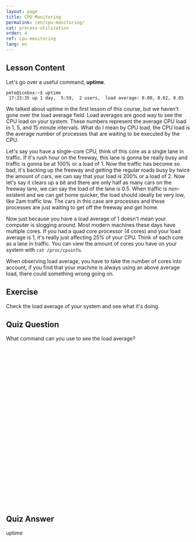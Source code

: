 ```yaml
---
layout: page
title: CPU Monitoring
permalink: /en/cpu-monitoring/
cat: process-utilization
order: 4
ref: cpu-monitoring
lang: en
---
```


## Lesson Content

Let's go over a useful command, **uptime**.

```
pete@icebox:~$ uptime
 17:23:35 up 1 day,  5:59,  2 users,  load average: 0.00, 0.02, 0.05
```

We talked about uptime in the first lesson of this course, but we haven't gone over the load average field. Load averages are good way to see the CPU load on your system. These numbers represent the average CPU load in 1, 5, and 15 minute intervals. What do I mean by CPU load, the CPU load is the average number of processes that are waiting to be executed by the CPU.

Let's say you have a single-core CPU, think of this core as a single lane in traffic. If it's rush hour on the freeway, this lane is gonna be really busy and traffic is gonna be at 100% or a load of 1. Now the traffic has become so bad, it's backing up the freeway and getting the regular roads busy by twice the amount of cars, we can say that your load is 200% or a load of 2. Now let's say it clears up a bit and there are only half as many cars on the freeway lane, we can say the load of the lane is 0.5. When traffic is non-existent and we can get home quicker, the load should ideally be very low, like 2am traffic low. The cars in this case are processes and these processes are just waiting to get off the freeway and get home.

Now just because you have a load average of 1 doesn't mean your computer is slogging around. Most modern machines these days have multiple cores. If you had a quad core processor (4 cores) and your load average is 1, it's really just affecting 25% of your CPU. Think of each core as a lane in traffic. You can view the amount of cores you have on your system with `cat /proc/cpuinfo`.

When observing load average, you have to take the number of cores into account, if you find that your machine is always using an above average load, there could something wrong going on. 

## Exercise

Check the load average of your system and see what it's doing. 

## Quiz Question

What command can you use to see the load average?  
<br /><br /><br /><br /><br /><br /><br /><br /><br /><br /><br /><br /><br /><br /><br /><br /><br /><br /><br /><br /><br /><br /><br /><br /><br /><br /> 
## Quiz Answer

uptime
